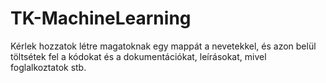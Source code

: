 # TK-MachineLearning

Kérlek hozzatok létre magatoknak egy mappát a nevetekkel, és azon belül töltsétek fel a kódokat és a dokumentációkat, leírásokat, mivel foglalkoztatok stb.
